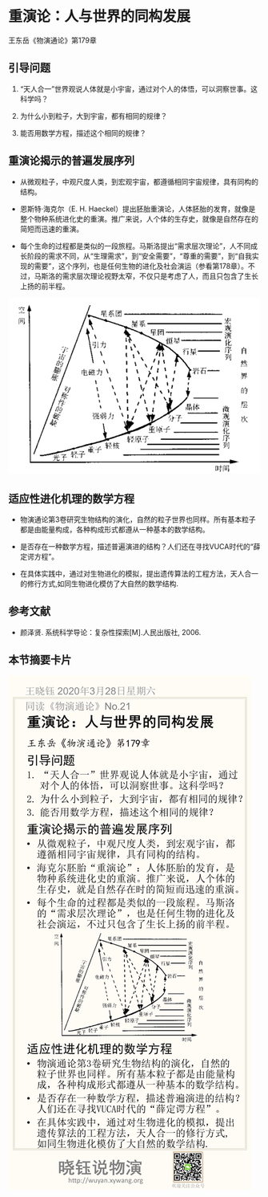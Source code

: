 # 重演论：人与世界的同构发展

王东岳《物演通论》第179章

## 引导问题

1. “天人合一”世界观说人体就是小宇宙，通过对个人的体悟，可以洞察世事。这科学吗？

2. 为什么小到粒子，大到宇宙，都有相同的规律？

3. 能否用数学方程，描述这个相同的规律？

## 重演论揭示的普遍发展序列

- 从微观粒子，中观尺度人类，到宏观宇宙，都遵循相同宇宙规律，具有同构的结构。

- 恩斯特·海克尔（E. H. Haeckel）提出胚胎重演论，人体胚胎的发育，就像是整个物种系统进化史的重演。推广来说，人个体的生存史，就像是自然存在的简短而迅速的重演。

- 每个生命的过程都是类似的一段旅程。马斯洛提出“需求层次理论”，人不同成长阶段的需求不同，从“生理需求”，到“安全需要”，“尊重的需要”，到“自我实现的需要”，这个序列，也是任何生物的进化及社会演运（参看第178章）。不过，马斯洛的需求层次理论视野太窄，不仅只是考虑了人，而且只包含了生长上扬的前半程。

![image-20200328154136924](No.21/image-20200328154136924.png)



## 适应性进化机理的数学方程

- 物演通论第3卷研究生物结构的演化，自然的粒子世界也同样。所有基本粒子都是由能量构成，各种构成形式都遵从一种基本的数学结构。

- 是否存在一种数学方程，描述普遍演进的结构？人们还在寻找VUCA时代的“薛定谔方程”。

- 在具体实践中，通过对生物进化的模拟，提出遗传算法的工程方法，天人合一的修行方式,如同生物进化模仿了大自然的数学结构.

## 参考文献

- 颜泽贤. 系统科学导论：复杂性探索[M].人民出版社, 2006.

## 本节摘要卡片

![No.21](No.21/No.21.png)